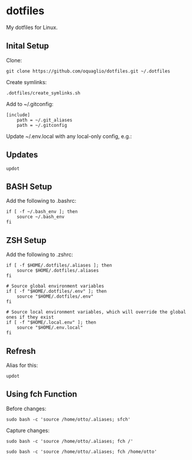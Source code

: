 # dotfiles

My dotfiles for Linux.


## Inital Setup

Clone:

``` SH
git clone https://github.com/oquaglio/dotfiles.git ~/.dotfiles
```

Create symlinks:

``` SH
.dotfiles/create_symlinks.sh
```

Add to ~/.gitconfig:

```SH
[include]
    path = ~/.git_aliases
    path = ~/.gitconfig
```

Update ~/.env.local with any local-only config, e.g.:


## Updates

```SH
updot
```

## BASH Setup

Add the following to .bashrc:

``` SH
if [ -f ~/.bash_env ]; then
    source ~/.bash_env
fi
```


## ZSH Setup

Add the following to .zshrc:

``` SH
if [ -f $HOME/.dotfiles/.aliases ]; then
    source $HOME/.dotfiles/.aliases
fi

# Source global environment variables
if [ -f "$HOME/.dotfiles/.env" ]; then
    source "$HOME/.dotfiles/.env"
fi

# Source local environment variables, which will override the global ones if they exist
if [ -f "$HOME/.local.env" ]; then
    source "$HOME/.env.local"
fi
```

## Refresh

Alias for this:
```SH
updot
```

## Using fch Function

Before changes:
``` SH
sudo bash -c 'source /home/otto/.aliases; sfch'
```

Capture changes:
``` SH
sudo bash -c 'source /home/otto/.aliases; fch /'
```

``` SH
sudo bash -c 'source /home/otto/.aliases; fch /home/otto'
```
